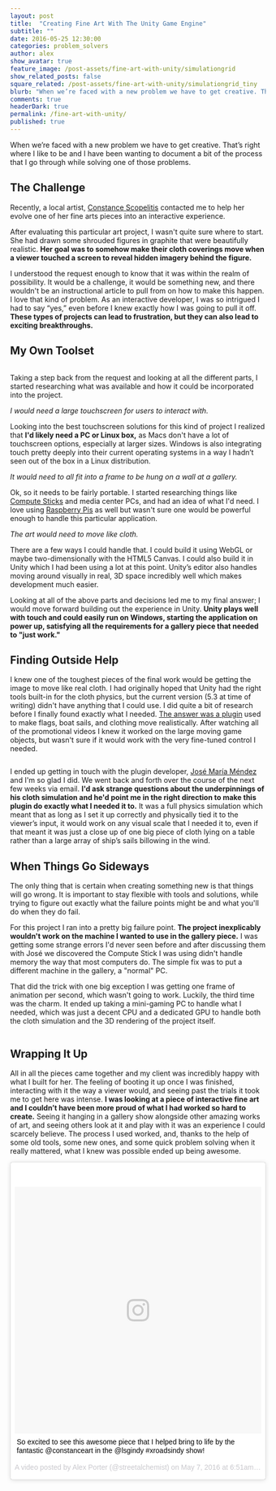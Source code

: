```yaml
---
layout: post
title:  "Creating Fine Art With The Unity Game Engine"
subtitle: ""
date: 2016-05-25 12:30:00
categories: problem_solvers
author: alex
show_avatar: true
feature_image: /post-assets/fine-art-with-unity/simulationgrid
show_related_posts: false
square_related: /post-assets/fine-art-with-unity/simulationgrid_tiny
blurb: "When we’re faced with a new problem we have to get creative. That’s right where I like to be and I have been wanting to document a bit of the process that I go through while solving one of those problems."
comments: true
headerDark: true
permalink: /fine-art-with-unity/
published: true
---
```


When we’re faced with a new problem we have to get creative. That’s right where I like to be and I have been wanting to document a bit of the process that I go through while solving one of those problems.

## The Challenge

Recently, a local artist, [Constance Scopelitis](http://www.constanceart.com/) contacted me to help her evolve one of her fine arts pieces into an interactive experience.

After evaluating this particular art project, I wasn't quite sure where to start. She had drawn some shrouded figures in graphite that were beautifully realistic. **Her goal  was to somehow make their cloth coverings move when a viewer touched a screen to reveal hidden imagery behind the figure.**

I understood the request enough to know that it was within the realm of possibility. It would be a challenge, it would be something new, and there wouldn't be an instructional article to pull from on how to make this happen. I love that kind of problem. As an interactive developer, I was so intrigued I had to say “yes,” even before I knew exactly how I was going to pull it off. **These types of projects can lead to frustration, but they can also lead to exciting breakthroughs.**

## My Own Toolset

<img class="post-img-right" title="In Development" src="/img/post-assets/fine-art-with-unity/indev.jpg" alt="">

Taking a step back from the request and looking at all the different parts, I started researching what was available and how it could be incorporated into the project.

*I would need a large touchscreen for users to interact with.*

Looking into the best touchscreen solutions for this kind of project I realized that **I'd likely need a PC or Linux box,** as Macs don't have a lot of touchscreen options, especially at larger sizes. Windows is also integrating touch pretty deeply into their current operating systems in a way I hadn’t seen out of the box in a Linux distribution.

*It would need to all fit into a frame to be hung on a wall at a gallery.*

Ok, so it needs to be fairly portable. I started researching things like [Compute Sticks](http://www.intel.com/content/www/us/en/compute-stick/intel-compute-stick.html) and media center PCs, and had an idea of what I'd need. I love using [Raspberry Pis](https://www.raspberrypi.org/) as well but wasn't sure one would be powerful enough to handle this particular application.

*The art would need to move like cloth.*

There are a few ways I could handle that. I could build it using WebGL or maybe two-dimensionally with the HTML5 Canvas. I could also build it in Unity which I had been using a lot at this point. Unity’s editor also handles moving around visually in real, 3D space incredibly well which makes development much easier.

Looking at all of the above parts and decisions led me to my final answer; I would move forward building out the experience in Unity. **Unity plays well with touch and could easily run on Windows, starting the application on power up, satisfying all the requirements for a gallery piece that needed to "just work."**


## Finding Outside Help

I knew one of the toughest pieces of the final work would be getting the image to move like real cloth. I had originally hoped that Unity had the right tools built-in for the cloth physics, but the current version (5.3 at time of writing) didn't have anything that I could use. I did quite a bit of research before I finally found exactly what I needed. [The answer was a plugin](https://www.assetstore.unity3d.com/en/#!/content/40758) used to make flags, boat sails, and clothing move realistically. After watching all of the promotional videos I knew it worked on the large moving game objects, but wasn't sure if it would work with the very fine-tuned control I needed. 

<img class="post-img-right" title="Revealing Beauty" src="/img/post-assets/fine-art-with-unity/simulationgrid_small.jpg" alt="">

I ended up getting in touch with the plugin developer, [José María Méndez](http://www.josemariamendez.com/)  and I'm so glad I did. We went back and forth over the course of the next few weeks via email. **I'd ask strange questions about the underpinnings of his cloth simulation and he'd point me in the right direction to make this plugin do exactly what I needed it to.** It was a full physics simulation which meant that as long as I set it up correctly and physically tied it to the viewer’s input, it would work on any visual scale that I needed it to, even if that meant it was just a close up of one big piece of cloth lying on a table rather than a large array of ship’s sails billowing in the wind.

## When Things Go Sideways

The only thing that is certain when creating something new is that things will go wrong. It is important to stay flexible with tools and solutions, while trying to figure out exactly what the failure points might be and what you'll do when they do fail. 

For this project I ran into a pretty big failure point. **The project inexplicably wouldn't work on the machine I wanted to use in the gallery piece.** I was getting some strange errors I'd never seen before and after discussing them with José we discovered the Compute Stick I was using didn't handle memory the way that most computers do. The simple fix was to put  a different machine in the gallery, a "normal" PC. 

That did the trick with one big exception I was getting one frame of animation per second, which wasn't going to work. Luckily, the third time was the charm. It ended up taking a mini-gaming PC to handle what I needed, which was just a decent CPU and a dedicated GPU to handle both the cloth simulation and the 3D rendering of the project itself.

<img class="post-img-full" title="In the Gallery" src="/img/post-assets/fine-art-with-unity/gallery.jpg" alt="">

## Wrapping It Up

All in all the pieces came together and my client was incredibly happy with what I built for her. The feeling of booting it up once I was finished, interacting with it the way a viewer would, and seeing past the trials it took me to get here was intense. **I was looking at a piece of interactive fine art and I couldn’t have been more proud of what I had worked so hard to create.** Seeing it hanging in a gallery show alongside other amazing works of art, and seeing others look at it and play with it was an experience I could scarcely believe. The process I used worked, and, thanks to the help of some old tools, some new ones, and some quick problem solving when it really mattered, what I knew was possible ended up being awesome.

<blockquote class="instagram-media" data-instgrm-captioned data-instgrm-version="7" style=" background:#FFF; border:0; border-radius:3px; box-shadow:0 0 1px 0 rgba(0,0,0,0.5),0 1px 10px 0 rgba(0,0,0,0.15); margin: 1px; max-width:658px; padding:0; width:99.375%; width:-webkit-calc(100% - 2px); width:calc(100% - 2px);"><div style="padding:8px;"> <div style=" background:#F8F8F8; line-height:0; margin-top:40px; padding:50.0% 0; text-align:center; width:100%;"> <div style=" background:url(data:image/png;base64,iVBORw0KGgoAAAANSUhEUgAAACwAAAAsCAMAAAApWqozAAAABGdBTUEAALGPC/xhBQAAAAFzUkdCAK7OHOkAAAAMUExURczMzPf399fX1+bm5mzY9AMAAADiSURBVDjLvZXbEsMgCES5/P8/t9FuRVCRmU73JWlzosgSIIZURCjo/ad+EQJJB4Hv8BFt+IDpQoCx1wjOSBFhh2XssxEIYn3ulI/6MNReE07UIWJEv8UEOWDS88LY97kqyTliJKKtuYBbruAyVh5wOHiXmpi5we58Ek028czwyuQdLKPG1Bkb4NnM+VeAnfHqn1k4+GPT6uGQcvu2h2OVuIf/gWUFyy8OWEpdyZSa3aVCqpVoVvzZZ2VTnn2wU8qzVjDDetO90GSy9mVLqtgYSy231MxrY6I2gGqjrTY0L8fxCxfCBbhWrsYYAAAAAElFTkSuQmCC); display:block; height:44px; margin:0 auto -44px; position:relative; top:-22px; width:44px;"></div></div> <p style=" margin:8px 0 0 0; padding:0 4px;"> <a href="https://www.instagram.com/p/BFG720ql2t_/" style=" color:#000; font-family:Arial,sans-serif; font-size:14px; font-style:normal; font-weight:normal; line-height:17px; text-decoration:none; word-wrap:break-word;" target="_blank">So excited to see this awesome piece that I helped bring to life by the fantastic @constanceart in the @lsgindy #xroadsindy show!</a></p> <p style=" color:#c9c8cd; font-family:Arial,sans-serif; font-size:14px; line-height:17px; margin-bottom:0; margin-top:8px; overflow:hidden; padding:8px 0 7px; text-align:center; text-overflow:ellipsis; white-space:nowrap;">A video posted by Alex Porter (@streetalchemist) on <time style=" font-family:Arial,sans-serif; font-size:14px; line-height:17px;" datetime="2016-05-07T13:51:42+00:00">May 7, 2016 at 6:51am PDT</time></p></div></blockquote>
<script async defer src="//platform.instagram.com/en_US/embeds.js"></script>